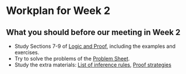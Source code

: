 # Workplan for Week 2


## What you should before our meeting in Week 2

- Study Sections 7-9 of [Logic and Proof](https://leanprover.github.io/logic_and_proof/), including the examples and exercises.
- Try to solve the problems of the [Problem Sheet](./predicate-logic/ProblemSheet_PredLogic_with_Solutions.md).
- Study the extra materials: [List of inference rules](./Handouts/List_of_inference_rules.pdf), [Proof strategies](./Handouts/Proof-strategies.pdf)

